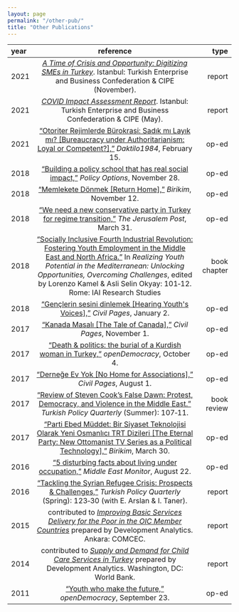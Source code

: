 ```yaml
---
layout: page
permalink: "/other-pub/"
title: "Other Publications"
---
```



|   year          |       reference        |  type | 
| :---         |     :---:     | ---: |
| 2021 | [<i>A Time of Crisis and Opportunity: Digitizing SMEs in Turkey</i>](https://turkonfed.org/en/detail/3578/a-time-of-crisis-and-opportunity-digitizing-smes-in-turkey). Istanbul: Turkish Enterprise and Business Confederation & CIPE (November). | report
| 2021 | [<i>COVID Impact Assessment Report</i>](https://turkonfed.org/en/detail/3458/covid-19-impact-assessment-report). Istanbul: Turkish Enterprise and Business Confederation & CIPE (May). | report
| 2021   | [“Otoriter Rejimlerde Bürokrasi: Sadık mı Layık mı? [Bureaucracy under Authoritarianism: Loyal or Competent?],”](https://daktilo1984.com/forum/otoriter-rejimlerde-burokrasi-sadik-mi-layik-mi/) <i>Daktilo1984</i>, February 15.  |  op-ed
| 2018  | [“Building a policy school that has real social impact,”](https://policyoptions.irpp.org/magazines/february-2018/building-a-policy-school-that-has-real-social-impact/) <i>Policy Options</i>, November 28.  |  op-ed
| 2018  | [“Memlekete Dönmek [Return Home],”](https://birikimdergisi.com/guncel/9210/memlekete-donmek) <i>Birikim</i>, November 12.  |  op-ed
| 2018  | [“We need a new conservative party in Turkey for regime transition,”](https://www.jpost.com/Opinion/We-need-a-new-conservative-party-in-Turkey-for-regime-transition-585286) <i>The Jerusalem Post</i>, March 31.  |  op-ed
| 2018   | [“Socially Inclusive Fourth Industrial Revolution: Fostering Youth Employment in the Middle East and North Africa.”](https://www.iai.it/en/pubblicazioni/realizing-youth-potential-mediterranean-unlocking-opportunities-overcoming-challenges) In <i>Realizing Youth Potential in the Mediterranean: Unlocking Opportunities, Overcoming Challenges</i>, edited by Lorenzo Kamel & Asli Selin Okyay: 101‑12. Rome: IAI Research Studies   |  book chapter
| 2018  | [“Gençlerin sesini dinlemek [Hearing Youth's Voices],”](https://www.sivilsayfalar.org/2018/01/02/genclerin-sesini-dinlemek/) <i>Civil Pages</i>,  January 2.  |  op-ed
| 2017  | [“Kanada Masalı [The Tale of Canada],”](https://www.sivilsayfalar.org/2017/11/01/kanada-masali/) <i>Civil Pages</i>,  November 1.  |  op-ed
| 2017  | [“Death & politics: the burial of a Kurdish woman in Turkey,”](https://www.opendemocracy.net/en/north-africa-west-asia/politics-death-kurdish-turkey-kurd/) <i>openDemocracy</i>,  October 4.  |  op-ed
| 2017  | [“Derneğe Ev Yok [No Home for Associations],”](https://www.sivilsayfalar.org/2017/08/01/dernege-ev-yok/) <i>Civil Pages</i>, August 1.  |  op-ed
| 2017  | [“Review of Steven Cook’s False Dawn: Protest, Democracy, and Violence in the Middle East.”](http://turkishpolicy.com/files/articlepdf/book-review-false-dawn-protest-democracy-and-violence-in-the-new-middle-east_en_1847.pdf) <i>Turkish Policy Quarterly</i> (Summer): 107‑11.  |  book review
| 2017  | [“Parti Ebed Müddet: Bir Siyaset Teknolojisi Olarak Yeni Osmanlıcı TRT Dizileri [The Eternal Party: New Ottomanist TV Series as a Political Technology],”](https://birikimdergisi.com/guncel/8236/parti-ebed-muddet-bir-siyaset-teknolojisi-olarak-yeni-osmanlici-trt-dizileri) <i>Birikim</i>, March 30. | op-ed
| 2016  | [“5 disturbing facts about living under occupation,”](https://www.middleeastmonitor.com/20160822-5-disturbing-facts-about-living-under-occupation/) <i>Middle East Monitor</i>, August 22. | op-ed
| 2016 | [“Tackling the Syrian Refugee Crisis: Prospects & Challenges,”](http://turkishpolicy.com/article/803/tackling-the-syrian-refugee-crisis-prospects-challenges) <i>Turkish Policy Quarterly</i> (Spring): 123‑30 (with E. Arslan & I. Taner). | report
| 2015 | contributed to [<i>Improving Basic Services Delivery for the Poor in the OIC Member Countries</i>](http://ebook.comcec.org/Kutuphane/Icerik/Yayinlar/Analitik_Calismalar/Yoksullugun_Azaltilmasi/Toplanti6/files/assets/common/downloads/publication.pdf) prepared by Development Analytics. Ankara: COMCEC. | report
| 2014 | contributed to [<i>Supply and Demand for Child Care Services in Turkey</i>](https://docs.wixstatic.com/ugd/b70f3f_fbc0cd4b7e4049d7ade1c182d66aa3f7.pdf) prepared by Development Analytics. Washington, DC: World Bank. | report
| 2011 | [“Youth who make the future,”](https://www.opendemocracy.net/en/youth-who-make-future/) <i>openDemocracy</i>, September 23. | op-ed

